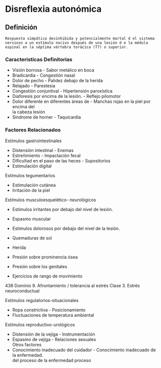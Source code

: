 # Disreflexia autonómica
## Definición
	Respuesta simpática desinhibida y potencialmente mortal d el sistema nervioso a un estímulo nocivo después de una lesión d e la médula espinal en la séptima vértebra torácica (T7) o superior.

### Caracteristicas Definitorias
- Visión borrosa  - Sabor metálico en boca  
- Bradicardia  - Congestión nasal  
- Dolor de pecho  - Palidez debajo de la herida  
- Relajado  - Parestesia  
- Congestión conjuntival  - Hipertensión paroxística  
- Diaforesis por encima de la lesión.  - Reflejo pilomotor  
- Dolor diferente en diferentes áreas 
de - Manchas rojas en la piel por 
encima del  
 la cabeza   lesión  
- Síndrome de horner  - Taquicardia

### Factores Relacionados
Estímulos gastrointestinales   
- Distensión intestinal  - Enemas  
- Estreñimiento  - Impactación 
fecal 
- Dificultad en el paso de las 
heces  - Supositorios   
- Estimulación digital  
 
Estímulos tegumentarios   
- Estimulación cutánea   
- Irritación de la piel  
 
Estímulos musculoesquelético-
neurológicos   
- Estímulos irritantes por debajo 
del nivel de lesión.   
- Espasmo muscular   
- Estímulos dolorosos por debajo del 
nivel de la lesión.   
- Quemaduras de sol   
- Herida  
 
 
- Presión sobre prominencia ósea   
- Presión sobre los genitales   
- Ejercicios de rango de movimiento  
 
 
 
 
 
438 
Dominio 9. Afrontamiento / tolerancia al estrés  Clase 3. Estrés neuroconductual  
 
 
 
Estímulos regulatorios-situacionales   
- Ropa constrictiva  - Posicionamiento   
- Fluctuaciones de 
temperatura ambiental  
 
Estímulos reproductivo-urológicos   
- Distensión de la vejiga  - Instrumentación  
- Espasmo de vejiga  - Relaciones sexuales  
Otros factores    
- Conocimiento inadecuado del 
cuidador  - Conocimiento inadecuado de la 
enfermedad.  
 del proceso de la enfermedad   proceso


